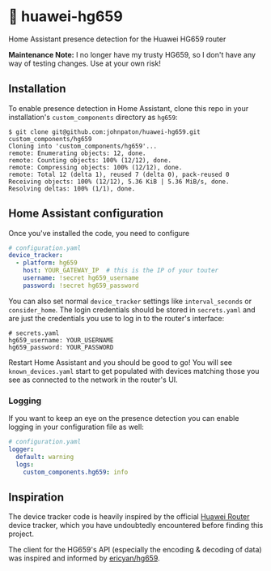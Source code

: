 # 📶  huawei-hg659
Home Assistant presence detection for the Huawei HG659 router

**Maintenance Note:** I no longer have my trusty HG659, so I don't have any way of testing changes. Use at your own risk!

## Installation
To enable presence detection in Home Assistant, clone this repo in your installation's `custom_components` directory as `hg659`:

```console
$ git clone git@github.com:johnpaton/huawei-hg659.git custom_components/hg659
Cloning into 'custom_components/hg659'...
remote: Enumerating objects: 12, done.
remote: Counting objects: 100% (12/12), done.
remote: Compressing objects: 100% (12/12), done.
remote: Total 12 (delta 1), reused 7 (delta 0), pack-reused 0
Receiving objects: 100% (12/12), 5.36 KiB | 5.36 MiB/s, done.
Resolving deltas: 100% (1/1), done.
```

## Home Assistant configuration

Once you've installed the code, you need to configure 

```yaml
# configuration.yaml
device_tracker:
  - platform: hg659
    host: YOUR_GATEWAY_IP  # this is the IP of your touter
    username: !secret hg659_username
    password: !secret hg659_password
```
You can also set normal `device_tracker` settings like `interval_seconds` or `consider_home`. The login credentials should be stored in `secrets.yaml` and are just the credentials you use to log in to the router's interface:

```
# secrets.yaml
hg659_username: YOUR_USERNAME
hg659_password: YOUR_PASSWORD
```

Restart Home Assistant and you should be good to go! You will see `known_devices.yaml` start to get populated with devices matching those you see as connected to the network in the router's UI.

### Logging
If you want to keep an eye on the presence detection you can enable logging in your configuration file as well:
```yaml
# configuration.yaml
logger:
  default: warning
  logs:
    custom_components.hg659: info
```

## Inspiration

The device tracker code is heavily inspired by the official [Huawei Router](https://github.com/home-assistant/core/tree/dev/homeassistant/components/huawei_router) device tracker, which you have undoubtedly encountered before finding this project.

The client for the HG659's API (especially the encoding & decoding of data) was inspired and informed by [ericyan/hg659](https://github.com/ericyan/hg659).
